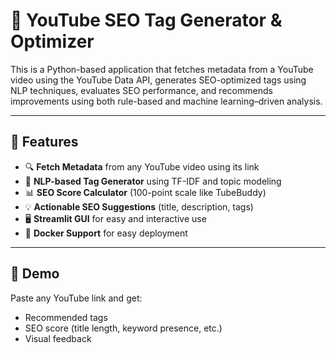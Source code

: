 # 🎯 YouTube SEO Tag Generator & Optimizer

This is a Python-based application that fetches metadata from a YouTube video using the YouTube Data API, generates SEO-optimized tags using NLP techniques, evaluates SEO performance, and recommends improvements using both rule-based and machine learning–driven analysis.

---

## 🔧 Features

- 🔍 **Fetch Metadata** from any YouTube video using its link
- 🧠 **NLP-based Tag Generator** using TF-IDF and topic modeling
- 📊 **SEO Score Calculator** (100-point scale like TubeBuddy)
- 💡 **Actionable SEO Suggestions** (title, description, tags)
- 🖥️ **Streamlit GUI** for easy and interactive use
- 🐳 **Docker Support** for easy deployment

---

## 🚀 Demo

Paste any YouTube link and get:
- Recommended tags
- SEO score (title length, keyword presence, etc.)
- Visual feedback
